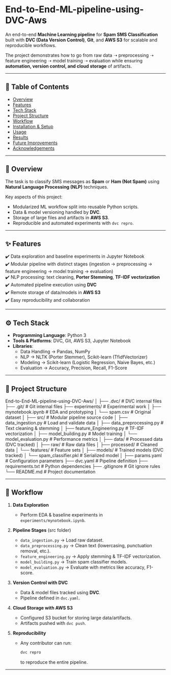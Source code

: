 # End-to-End-ML-pipeline-using-DVC-Aws

An end-to-end **Machine Learning pipeline** for **Spam SMS Classification** built with **DVC (Data Version Control)**, **Git**, and **AWS S3** for scalable and reproducible workflows.  

The project demonstrates how to go from raw data ➝ preprocessing ➝ feature engineering ➝ model training ➝ evaluation while ensuring **automation, version control, and cloud storage** of artifacts.  

---

## 📖 Table of Contents  
- [Overview](#-overview)  
- [Features](#-features)  
- [Tech Stack](#-tech-stack)  
- [Project Structure](#-project-structure)  
- [Workflow](#-workflow)  
- [Installation & Setup](#-installation--setup)  
- [Usage](#-usage)  
- [Results](#-results)  
- [Future Improvements](#-future-improvements)  
- [Acknowledgements](#-acknowledgements)  

---

## 🔎 Overview  
The task is to classify SMS messages as **Spam** or **Ham (Not Spam)** using **Natural Language Processing (NLP)** techniques.  

Key aspects of this project:  
- Modularized ML workflow split into reusable Python scripts.  
- Data & model versioning handled by **DVC**.  
- Storage of large files and artifacts in **AWS S3**.  
- Reproducible and automated experiments with `dvc repro`.  

---

## ✨ Features  
✔️ Data exploration and baseline experiments in Jupyter Notebook  
✔️ Modular pipeline with distinct stages (ingestion → preprocessing → feature engineering → model training → evaluation)  
✔️ NLP processing: text cleaning, **Porter Stemming**, **TF-IDF vectorization**  
✔️ Automated pipeline execution using **DVC**  
✔️ Remote storage of data/models in **AWS S3**  
✔️ Easy reproducibility and collaboration  

---

## ⚙️ Tech Stack  
- **Programming Language**: Python 3  
- **Tools & Platforms**: DVC, Git, AWS S3, Jupyter Notebook  
- **Libraries**:  
  - Data Handling → Pandas, NumPy  
  - NLP → NLTK (Porter Stemmer), Scikit-learn (TfidfVectorizer)  
  - Modeling → Scikit-learn (Logistic Regression, Naive Bayes, etc.)  
  - Evaluation → Accuracy, Precision, Recall, F1-Score  

---

## 📂 Project Structure  
End-to-End-ML-pipeline-using-DVC-Aws/
│
├── .dvc/                         # DVC internal files
├── .git/                         # Git internal files
├── experiments/                  # Experimental work
│   ├── mynotebook.ipynb         # EDA and prototyping
│   └── spam.csv                 # Original dataset
│
├── src/                         # Modular pipeline source code
│   ├── data_ingestion.py        # Load and validate data
│   ├── data_preprocessing.py    # Text cleaning & stemming
│   ├── feature_Engineering.py   # TF-IDF vectorization
│   ├── model_building.py        # Model training
│   └── model_evaluation.py      # Performance metrics
│
├── data/                        # Processed data (DVC tracked)
│   ├── raw/                     # Raw data files
│   ├── processed/               # Cleaned data
│   └── features/                # Feature sets
│
├── models/                      # Trained models (DVC tracked)
│   └── spam_classifier.pkl     # Serialized model
│
├── params.yaml                  # Configuration parameters
├── dvc.yaml                     # Pipeline definition
├── requirements.txt             # Python dependencies
├── .gitignore                   # Git ignore rules
└── README.md                    # Project documentation

---

## 🔄 Workflow  

1. **Data Exploration**  
   - Perform EDA & baseline experiments in `experiments/mynotebook.ipynb`.  

2. **Pipeline Stages** (src folder)  
   - `data_ingestion.py` → Load raw dataset.  
   - `data_preprocessing.py` → Clean text (lowercasing, punctuation removal, etc.).  
   - `feature_engineering.py` → Apply stemming & TF-IDF vectorization.  
   - `model_building.py` → Train spam classifier models.  
   - `model_evaluation.py` → Evaluate with metrics like accuracy, F1-score.  

3. **Version Control with DVC**  
   - Data & model files tracked using **DVC**.  
   - Pipeline defined in `dvc.yaml`.  

4. **Cloud Storage with AWS S3**  
   - Configured S3 bucket for storing large data/artifacts.  
   - Artifacts pushed with `dvc push`.  

5. **Reproducibility**  
   - Any contributor can run:  
     ```bash
     dvc repro
     ```
     to reproduce the entire pipeline.  

---

